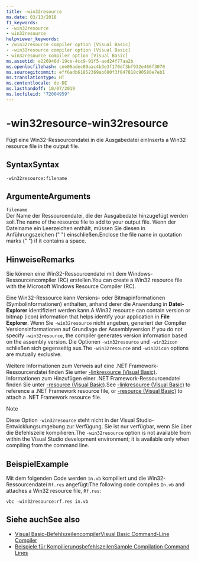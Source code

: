 ```yaml
---
title: -win32resource
ms.date: 03/13/2018
f1_keywords:
- -win32resource
- win32resource
helpviewer_keywords:
- /win32resource compiler option [Visual Basic]
- -win32resource compiler option [Visual Basic]
- win32resource compiler option [Visual Basic]
ms.assetid: e226946d-19ce-4cc9-91f5-aed24f77aa2b
ms.openlocfilehash: cee06adec89aac4b3e3f170df3bf932e466f3070
ms.sourcegitcommit: eff6adb61852369ab690f3f047818c90580e7eb1
ms.translationtype: HT
ms.contentlocale: de-DE
ms.lasthandoff: 10/07/2019
ms.locfileid: "72004959"
---
```

# <a name="-win32resource"></a><span data-ttu-id="4c607-102">-win32resource</span><span class="sxs-lookup"><span data-stu-id="4c607-102">-win32resource</span></span>
<span data-ttu-id="4c607-103">Fügt eine Win32-Ressourcendatei in die Ausgabedatei ein</span><span class="sxs-lookup"><span data-stu-id="4c607-103">Inserts a Win32 resource file in the output file.</span></span>  
  
## <a name="syntax"></a><span data-ttu-id="4c607-104">Syntax</span><span class="sxs-lookup"><span data-stu-id="4c607-104">Syntax</span></span>  
  
```console  
-win32resource:filename  
```  
  
## <a name="arguments"></a><span data-ttu-id="4c607-105">Argumente</span><span class="sxs-lookup"><span data-stu-id="4c607-105">Arguments</span></span>  
 `filename`  
 <span data-ttu-id="4c607-106">Der Name der Ressourcendatei, die der Ausgabedatei hinzugefügt werden soll.</span><span class="sxs-lookup"><span data-stu-id="4c607-106">The name of the resource file to add to your output file.</span></span> <span data-ttu-id="4c607-107">Wenn der Dateiname ein Leerzeichen enthält, müssen Sie diesen in Anführungszeichen (" ") einschließen.</span><span class="sxs-lookup"><span data-stu-id="4c607-107">Enclose the file name in quotation marks (" ") if it contains a space.</span></span>  
  
## <a name="remarks"></a><span data-ttu-id="4c607-108">Hinweise</span><span class="sxs-lookup"><span data-stu-id="4c607-108">Remarks</span></span>  
 <span data-ttu-id="4c607-109">Sie können eine Win32-Ressourcendatei mit dem Windows-Ressourcencompiler (RC) erstellen.</span><span class="sxs-lookup"><span data-stu-id="4c607-109">You can create a Win32 resource file with the Microsoft Windows Resource Compiler (RC).</span></span>  
  
 <span data-ttu-id="4c607-110">Eine Win32-Ressource kann Versions- oder Bitmapinformationen (Symbolinformationen) enthalten, anhand derer die Anwendung in **Datei-Explorer** identifiziert werden kann.</span><span class="sxs-lookup"><span data-stu-id="4c607-110">A Win32 resource can contain version or bitmap (icon) information that helps identify your application in **File Explorer**.</span></span> <span data-ttu-id="4c607-111">Wenn Sie `-win32resource` nicht angeben, generiert der Compiler Versionsinformationen auf Grundlage der Assemblyversion.</span><span class="sxs-lookup"><span data-stu-id="4c607-111">If you do not specify `-win32resource`, the compiler generates version information based on the assembly version.</span></span> <span data-ttu-id="4c607-112">Die Optionen `-win32resource` und `-win32icon` schließen sich gegenseitig aus.</span><span class="sxs-lookup"><span data-stu-id="4c607-112">The `-win32resource` and `-win32icon` options are mutually exclusive.</span></span>  
  
 <span data-ttu-id="4c607-113">Weitere Informationen zum Verweis auf eine .NET Framework-Ressourcendatei finden Sie unter [-linkresource (Visual Basic)](../../../visual-basic/reference/command-line-compiler/linkresource.md). Informationen zum Hinzufügen einer .NET Framework-Ressourcendatei finden Sie unter [-resource (Visual Basic)](../../../visual-basic/reference/command-line-compiler/resource.md).</span><span class="sxs-lookup"><span data-stu-id="4c607-113">See [-linkresource (Visual Basic)](../../../visual-basic/reference/command-line-compiler/linkresource.md) to reference a .NET Framework resource file, or [-resource (Visual Basic)](../../../visual-basic/reference/command-line-compiler/resource.md) to attach a .NET Framework resource file.</span></span>  
  
> [!NOTE]
> <span data-ttu-id="4c607-114">Diese Option `-win32resource` steht nicht in der Visual Studio-Entwicklungsumgebung zur Verfügung. Sie ist nur verfügbar, wenn Sie über die Befehlszeile kompilieren.</span><span class="sxs-lookup"><span data-stu-id="4c607-114">The `-win32resource` option is not available from within the Visual Studio development environment; it is available only when compiling from the command line.</span></span>  
  
## <a name="example"></a><span data-ttu-id="4c607-115">Beispiel</span><span class="sxs-lookup"><span data-stu-id="4c607-115">Example</span></span>  
 <span data-ttu-id="4c607-116">Mit dem folgenden Code werden `In.vb` kompiliert und die Win32-Ressourcendatei `Rf.res` angefügt:</span><span class="sxs-lookup"><span data-stu-id="4c607-116">The following code compiles `In.vb` and attaches a Win32 resource file, `Rf.res`:</span></span>  
  
```console  
vbc -win32resource:rf.res in.vb  
```  
  
## <a name="see-also"></a><span data-ttu-id="4c607-117">Siehe auch</span><span class="sxs-lookup"><span data-stu-id="4c607-117">See also</span></span>

- [<span data-ttu-id="4c607-118">Visual Basic-Befehlszeilencompiler</span><span class="sxs-lookup"><span data-stu-id="4c607-118">Visual Basic Command-Line Compiler</span></span>](../../../visual-basic/reference/command-line-compiler/index.md)
- [<span data-ttu-id="4c607-119">Beispiele für Kompilierungsbefehlszeilen</span><span class="sxs-lookup"><span data-stu-id="4c607-119">Sample Compilation Command Lines</span></span>](../../../visual-basic/reference/command-line-compiler/sample-compilation-command-lines.md)
